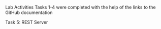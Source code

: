 Lab Activities
Tasks 1-4 were completed with the help of the links to the GitHub documentation

Task 5: REST Server
